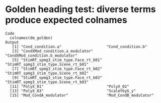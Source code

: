 # Golden heading test: diverse terms produce expected colnames

    Code
      colnames(dm_golden)
    Output
       [1] "Cond_condition.a"                    "Cond_condition.b"                   
       [3] "CondXMod_condition.a_modulator"      "CondXMod_condition.b_modulator"     
       [5] "StimRT_spmg3_stim_type.Face_rt_b01"  "StimRT_spmg3_stim_type.Scene_rt_b01"
       [7] "StimRT_spmg3_stim_type.Face_rt_b02"  "StimRT_spmg3_stim_type.Scene_rt_b02"
       [9] "StimRT_spmg3_stim_type.Face_rt_b03"  "StimRT_spmg3_stim_type.Scene_rt_b03"
      [11] "PolyX_01"                            "PolyX_02"                           
      [13] "PolyX_03"                            "ScaleYbyG_y"                        
      [15] "Mod_CondA_modulator"                 "Mod_CondB_modulator"                

